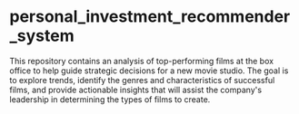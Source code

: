 # personal_investment_recommender_system
This repository contains an analysis of top-performing films at the box office to help guide strategic decisions for a new movie studio. The goal is to explore trends, identify the genres and characteristics of successful films, and provide actionable insights that will assist the company's leadership in determining the types of films to create.
